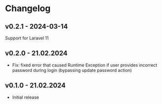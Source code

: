 # Changelog

## v0.2.1 - 2024-03-14

Support for Laravel 11

## v0.2.0 - 21.02.2024

- Fix: fixed error that caused Runtime Exception if user provides incorrect password during login (bypassing update password action)

## v0.1.0 - 21.02.2024

- Initial release
